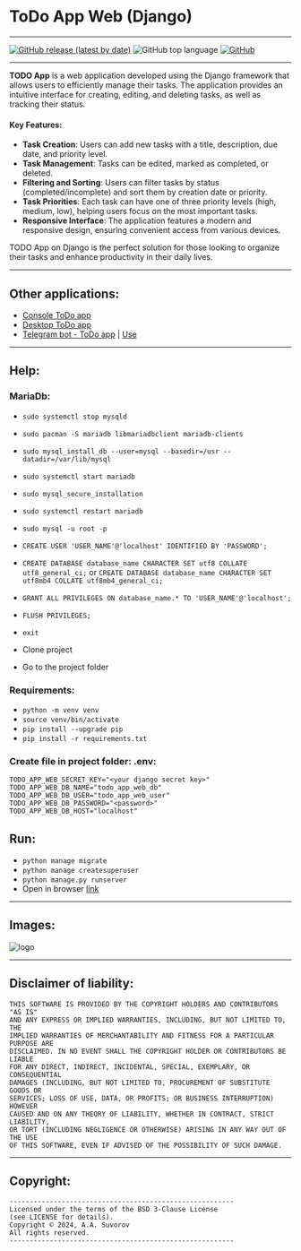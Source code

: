 # ToDo App Web (Django)

---

[![GitHub release (latest by date)](https://img.shields.io/github/v/release/smartlegionlab/todo_app_web_django)](https://github.com/smartlegionlab/todo_app_web_django/)
![GitHub top language](https://img.shields.io/github/languages/top/smartlegionlab/todo_app_web_django)
[![GitHub](https://img.shields.io/github/license/smartlegionlab/todo_app_web_django)](https://github.com/smartlegionlab/todo_app_web_django/blob/master/LICENSE)

---

**TODO App** is a web application developed using the Django framework that allows users to efficiently manage their tasks. The application provides an intuitive interface for creating, editing, and deleting tasks, as well as tracking their status.

#### Key Features:

- **Task Creation**: Users can add new tasks with a title, description, due date, and priority level.
- **Task Management**: Tasks can be edited, marked as completed, or deleted.
- **Filtering and Sorting**: Users can filter tasks by status (completed/incomplete) and sort them by creation date or priority.
- **Task Priorities**: Each task can have one of three priority levels (high, medium, low), helping users focus on the most important tasks.
- **Responsive Interface**: The application features a modern and responsive design, ensuring convenient access from various devices.

TODO App on Django is the perfect solution for those looking to organize their tasks and enhance productivity in their daily lives.

---

## Other applications:

- [Console ToDo app](https://github.com/smartlegionlab/todo_app_cli/)
- [Desktop ToDo app](https://github.com/smartlegionlab/todo_app_desktop/)
- [Telegram bot - ToDo app](https://github.com/smartlegionlab/todo_app_tg_bot/) | [Use](https://t.me/smarttodoappbot)

---

## Help:

### MariaDb:

- `sudo systemctl stop mysqld`
- `sudo pacman -S mariadb libmariadbclient mariadb-clients`
- `sudo mysql_install_db --user=mysql --basedir=/usr --datadir=/var/lib/mysql`
- `sudo systemctl start mariadb`
- `sudo mysql_secure_installation`
- `sudo systemctl restart mariadb`
- `sudo mysql -u root -p`

- `CREATE USER 'USER_NAME'@'localhost' IDENTIFIED BY 'PASSWORD';`
- `CREATE DATABASE database_name CHARACTER SET utf8 COLLATE utf8_general_ci;` or `CREATE DATABASE database_name CHARACTER SET utf8mb4 COLLATE utf8mb4_general_ci;`
- `GRANT ALL PRIVILEGES ON database_name.* TO 'USER_NAME'@'localhost';`
- `FLUSH PRIVILEGES;`
- `exit`



- Clone project
- Go to the project folder

### Requirements:

- `python -m venv venv`
- `source venv/bin/activate`
- `pip install --upgrade pip`
- `pip install -r requirements.txt`


### Create file in project folder: .env:

```env
TODO_APP_WEB_SECRET_KEY="<your django secret key>"
TODO_APP_WEB_DB_NAME="todo_app_web_db"
TODO_APP_WEB_DB_USER="todo_app_web_user"
TODO_APP_WEB_DB_PASSWORD="<password>"
TODO_APP_WEB_DB_HOST="localhost"
```


## Run:

- `python manage migrate`
- `python manage createsuperuser`
- `python manage.py runserver`
- Open in browser [link](http://127.0.0.1:8000)

---

## Images:

![logo](https://github.com/smartlegionlab/todo_app_web_django/raw/master/data/images/logo.png)

---

## Disclaimer of liability:

    THIS SOFTWARE IS PROVIDED BY THE COPYRIGHT HOLDERS AND CONTRIBUTORS "AS IS"
    AND ANY EXPRESS OR IMPLIED WARRANTIES, INCLUDING, BUT NOT LIMITED TO, THE
    IMPLIED WARRANTIES OF MERCHANTABILITY AND FITNESS FOR A PARTICULAR PURPOSE ARE
    DISCLAIMED. IN NO EVENT SHALL THE COPYRIGHT HOLDER OR CONTRIBUTORS BE LIABLE
    FOR ANY DIRECT, INDIRECT, INCIDENTAL, SPECIAL, EXEMPLARY, OR CONSEQUENTIAL
    DAMAGES (INCLUDING, BUT NOT LIMITED TO, PROCUREMENT OF SUBSTITUTE GOODS OR
    SERVICES; LOSS OF USE, DATA, OR PROFITS; OR BUSINESS INTERRUPTION) HOWEVER
    CAUSED AND ON ANY THEORY OF LIABILITY, WHETHER IN CONTRACT, STRICT LIABILITY,
    OR TORT (INCLUDING NEGLIGENCE OR OTHERWISE) ARISING IN ANY WAY OUT OF THE USE
    OF THIS SOFTWARE, EVEN IF ADVISED OF THE POSSIBILITY OF SUCH DAMAGE.

***

## Copyright:
    --------------------------------------------------------
    Licensed under the terms of the BSD 3-Clause License
    (see LICENSE for details).
    Copyright © 2024, A.A. Suvorov
    All rights reserved.
    --------------------------------------------------------
